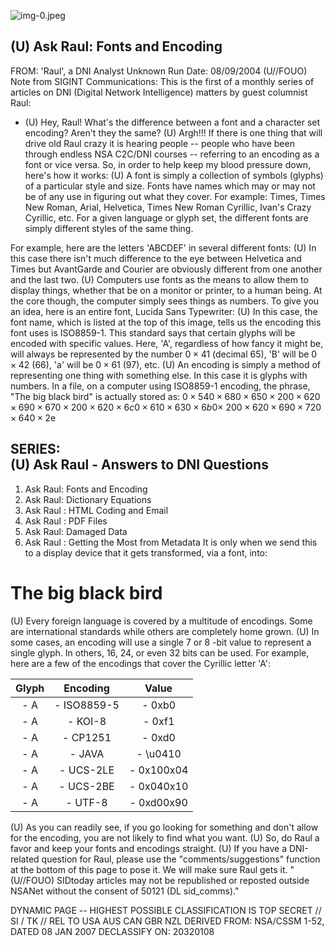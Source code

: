 ![img-0.jpeg](img-0.jpeg)

## (U) Ask Raul: Fonts and Encoding

FROM: 'Raul', a DNI Analyst
Unknown
Run Date: 08/09/2004
(U//FOUO) Note from SIGINT Communications: This is the first of a monthly series of articles on DNI (Digital Network Intelligence) matters by guest columnist Raul:

- (U) Hey, Raul! What's the difference between a font and a character set encoding? Aren't they the same?
(U) Argh!!! If there is one thing that will drive old Raul crazy it is hearing people -- people who have been through endless NSA C2C/DNI courses -- referring to an encoding as a font or vice versa. So, in order to help keep my blood pressure down, here's how it works:
(U) A font is simply a collection of symbols (glyphs) of a particular style and size. Fonts have names which may or may not be of any use in figuring out what they cover. For example: Times, Times New Roman, Arial, Helvetica, Times New Roman Cyrillic, Ivan's Crazy Cyrillic, etc. For a given language or glyph set, the different fonts are simply different styles of the same thing.

For example, here are the letters 'ABCDEF' in several different fonts:
(U) In this case there isn't much difference to the eye between Helvetica and Times but AvantGarde and Courier are obviously different from one another and the last two.
(U) Computers use fonts as the means to allow them to display things, whether that be on a monitor or printer, to a human being. At the core though, the computer simply sees things as numbers. To give you an idea, here is an entire font, Lucida Sans Typewriter:
(U) In this case, the font name, which is listed at the top of this image, tells us the encoding this font uses is ISO8859-1. This standard says that certain glyphs will be encoded with specific values. Here, 'A', regardless of how fancy it might be, will always be represented by the number $0 \times 41$ (decimal 65), 'B' will be $0 \times 42$ (66), 'a' will be $0 \times 61$ (97), etc.
(U) An encoding is simply a method of representing one thing with something else. In this case it is glyphs with numbers. In a file, on a computer using ISO8859-1 encoding, the phrase,
"The big black bird"
is actually stored as:
$0 \times 540 \times 680 \times 650 \times 200 \times 620 \times 690 \times 670 \times 200 \times 620 \times 6 c 0 \times 610 \times 630 \times 6 b 0 \times$ $200 \times 620 \times 690 \times 720 \times 640 \times 2 \mathrm{e}$

## SERIES: <br> (U) Ask Raul - Answers to DNI Questions

1. Ask Raul: Fonts and Encoding
2. Ask Raul: Dictionary Equations
3. Ask Raul : HTML Coding and Email
4. Ask Raul : PDF Files
5. Ask Raul: Damaged Data
6. Ask Raul : Getting the Most from Metadata
It is only when we send this to a display device that it gets transformed, via a font, into:

# The big black bird 

(U) Every foreign language is covered by a multitude of encodings. Some are international standards while others are completely home grown.
(U) In some cases, an encoding will use a single 7 or 8 -bit value to represent a single glyph. In others, 16, 24, or even 32 bits can be used. For example, here are a few of the encodings that cover the Cyrillic letter 'A':

| Glyph | Encoding | Value |
| :--: | :--: | :--: |
| - A | - ISO8859-5 | - 0xb0 |
| - A | - KOI-8 | - 0xf1 |
| - A | - CP1251 | - 0xd0 |
| - A | - JAVA | - \u0410 |
| - A | - UCS-2LE | - 0x100x04 |
| - A | - UCS-2BE | - 0x040x10 |
| - A | - UTF-8 | - 0xd00x90 |

(U) As you can readily see, if you go looking for something and don't allow for the encoding, you are not likely to find what you want.
(U) So, do Raul a favor and keep your fonts and encodings straight.
(U) If you have a DNI-related question for Raul, please use the "comments/suggestions" function at the bottom of this page to pose it. We will make sure Raul gets it.
"(U//FOUO) SIDtoday articles may not be republished or reposted outside NSANet without the consent of 50121 (DL sid_comms)."

DYNAMIC PAGE -- HIGHEST POSSIBLE CLASSIFICATION IS TOP SECRET // SI / TK // REL TO USA AUS CAN GBR NZL DERIVED FROM: NSA/CSSM 1-52, DATED 08 JAN 2007 DECLASSIFY ON: 20320108
